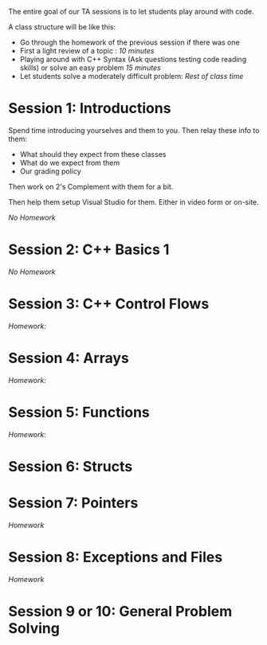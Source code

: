 
The entire goal of our TA sessions is to let students play around with code.

A class structure will be like this:

* Go through the homework of the previous session if there was one
* First a light review of a topic : *10 minutes*
* Playing around with C++ Syntax (Ask questions testing code reading skills) or solve an easy problem *15 minutes*
* Let students solve a moderately difficult problem: *Rest of class time*

# Session 1: Introductions

Spend time introducing yourselves and them to you.
Then relay these info to them:

* What should they expect from these classes
* What do we expect from them
* Our grading policy

Then work on 2's Complement with them for a bit.

Then help them setup Visual Studio for them. Either in video form or on-site.

*No Homework*
# Session 2: C++ Basics 1 



*No Homework*

# Session 3: C++ Control Flows




*Homework:* 
# Session 4: Arrays


*Homework:*
# Session 5: Functions


*Homework:*

# Session 6: Structs



# Session 7: Pointers

*Homework*
# Session 8: Exceptions and Files


*Homework*

# Session 9 or 10: General Problem Solving